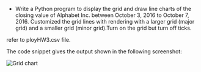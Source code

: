 * Write a Python program to display the grid and draw line charts of the closing value of Alphabet Inc. between October 3, 2016 to October 7, 2016. Customized the grid lines with rendering with a larger grid (major grid) and a smaller grid (minor grid).Turn on the grid but turn off ticks. 

refer to ployHW3.csv file.

The code snippet gives the output shown in the following screenshot:

![Grid chart](plotHW7.png)